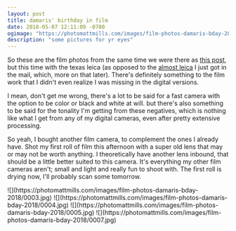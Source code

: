 ```yaml
---
layout: post
title: damaris' birthday in film
date: 2018-05-07 12:11:09 -0700
ogimage: "https://photomattmills.com/images/film-photos-damaris-bday-2018/0006.jpg"
description: "some pictures for yr eyes"
---
```


So these are the film photos from the same time we were there as [this post](https://matt.pictures/2018/04/19/damaris-birthday-2018.html), but this time with the texas leica (as opposed to the [almost leica](https://www.cameraquest.com/cle.htm) I just got in the mail, which, more on that later). There's definitely something to the film work that I didn't even realize I was missing in the digital versions. 

I mean, don't get me wrong, there's a lot to be said for a fast camera with the option to be color or black and white at will. but there's also something to be said for the tonality I'm getting from these negatives, which is nothing like what I get from any of my digital cameras, even after pretty extensive processing. 

So yeah, I bought another film camera, to complement the ones I already have. Shot my first roll of film this afternoon with a super old lens that may or may not be worth anything. I theoretically have another lens inbound, that should be a little better suited to this camera. It's everything my other film cameras aren't; small and light and really fun to shoot with. The first roll is drying now, I'll probably scan some tomorrow. 

<span style="display:block;" class="center">
  ![](https://photomattmills.com/images/film-photos-damaris-bday-2018/0003.jpg)
<span class="caption"></span>
![](https://photomattmills.com/images/film-photos-damaris-bday-2018/0004.jpg)
<span class="caption"></span>
![](https://photomattmills.com/images/film-photos-damaris-bday-2018/0005.jpg)
<span class="caption"></span>
![](https://photomattmills.com/images/film-photos-damaris-bday-2018/0007.jpg)
<span class="caption"></span>
</span>
